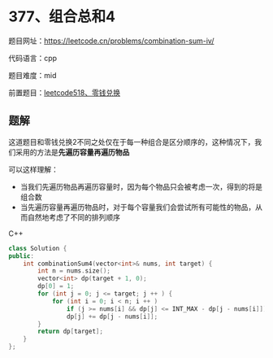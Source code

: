 # 377、组合总和4
题目网址：https://leetcode.cn/problems/combination-sum-iv/

代码语言：cpp

题目难度：mid

前置题目：[leetcode518、零钱兑换](leetcode518.零钱兑换2.md)
## 题解
这道题目和零钱兑换2不同之处仅在于每一种组合是区分顺序的，这种情况下，我们采用的方法是**先遍历容量再遍历物品**

可以这样理解：

* 当我们先遍历物品再遍历容量时，因为每个物品只会被考虑一次，得到的将是组合数
* 当先遍历容量再遍历物品时，对于每个容量我们会尝试所有可能性的物品，从而自然地考虑了不同的排列顺序

C++
```cpp
class Solution {
public:
    int combinationSum4(vector<int>& nums, int target) {
        int n = nums.size();
        vector<int> dp(target + 1, 0);
        dp[0] = 1;
        for (int j = 0; j <= target; j ++ ) {
            for (int i = 0; i < n; i ++ ) 
                if (j >= nums[i] && dp[j] <= INT_MAX - dp[j - nums[i]])
                dp[j] += dp[j - nums[i]];
        }
        return dp[target];
    }
};
```
